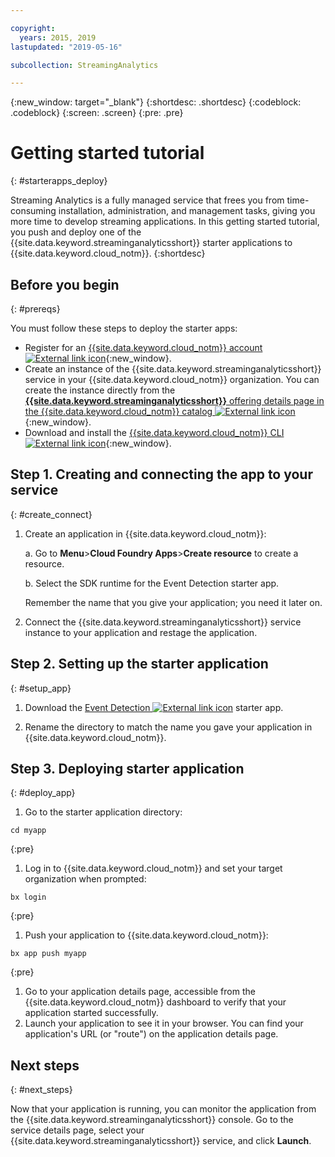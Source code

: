 ```yaml
---

copyright:
  years: 2015, 2019
lastupdated: "2019-05-16"

subcollection: StreamingAnalytics

---
```


<!-- Attribute definitions -->
{:new_window: target="_blank"}
{:shortdesc: .shortdesc}
{:codeblock: .codeblock}
{:screen: .screen}
{:pre: .pre}

# Getting started tutorial
{: #starterapps_deploy}

Streaming Analytics is a fully managed service that frees you from time-consuming installation, administration, and management tasks, giving you more time to develop streaming applications. In this getting started tutorial, you push and deploy one of the {{site.data.keyword.streaminganalyticsshort}} starter applications to {{site.data.keyword.cloud_notm}}.
{:shortdesc}


## Before you begin
{: #prereqs}

You must follow these steps to deploy the starter apps:

* Register for an [{{site.data.keyword.cloud_notm}} account ![External link icon](../../icons/launch-glyph.svg "External link icon")](https://{DomainName}/registration){:new_window}.
* Create an instance of the {{site.data.keyword.streaminganalyticsshort}} service in your {{site.data.keyword.cloud_notm}} organization. You can create the instance directly from the [**{{site.data.keyword.streaminganalyticsshort}}** offering details page in the {{site.data.keyword.cloud_notm}} catalog ![External link icon](../../icons/launch-glyph.svg "External link icon")](https://{DomainName}/catalog/services/streaming-analytics/){:new_window}.  
* Download and install the [{{site.data.keyword.cloud_notm}} CLI ![External link icon](../../icons/launch-glyph.svg "External link icon")](/docs/cli?topic=cli-install-ibmcloud-cli#install-ibmcloud-cli){:new_window}.



## Step 1. Creating and connecting the app to your service
{: #create_connect}

1. Create an application in {{site.data.keyword.cloud_notm}}:

    a. Go to **Menu**>**Cloud Foundry Apps**>**Create resource** to create a resource.

    b. Select the SDK runtime for the Event Detection starter app.

    Remember the name that you give your application; you need it later on.
1. Connect the {{site.data.keyword.streaminganalyticsshort}} service instance to your application and restage the application.

## Step 2. Setting up the starter application
{: #setup_app}

1. Download the [Event Detection ![External link icon](../../icons/launch-glyph.svg "External link icon")](https://streams-github-samples.mybluemix.net/?get=QuickStart/EventDetectionV2) starter app.

1. Rename the directory to match the name you gave your application in {{site.data.keyword.cloud_notm}}.

## Step 3. Deploying starter application
{: #deploy_app}

1. Go to the starter application directory:
  <pre><code>cd myapp</code></pre>
  {:pre}

1. Log in to {{site.data.keyword.cloud_notm}} and set your target organization when prompted:
  <pre><code>bx login</code></pre>
  {:pre}

1. Push your application to {{site.data.keyword.cloud_notm}}:
  <pre><code>bx app push myapp</code></pre>
  {:pre}

1. Go to your application details page, accessible from the {{site.data.keyword.cloud_notm}} dashboard to verify that your application started successfully.
1. Launch your application to see it in your browser. You can find your application's URL (or "route") on the application details page.

## Next steps
{: #next_steps}

Now that your application is running, you can monitor the application from the {{site.data.keyword.streaminganalyticsshort}} console. Go to the service details page, select your {{site.data.keyword.streaminganalyticsshort}} service, and click **Launch**.
